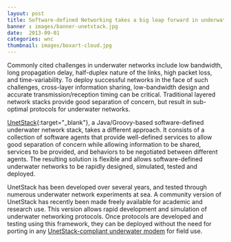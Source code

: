 ```yaml
---
layout: post
title: Software-defined Networking takes a big leap forward in underwater communications
banner : images/banner-unetstack.jpg
date:  2013-09-01
categories: wnc
thumbnail: images/boxart-cloud.jpg
---
```


Commonly cited challenges in underwater networks include low bandwidth, long propagation delay, half-duplex nature of the links, high packet loss, and time-variability. To deploy successful networks in the face of such challenges, cross-layer information sharing, low-bandwidth design and accurate transmission/reception timing can be critical. Traditional layered network stacks provide good separation of concern, but result in sub-optimal protocols for underwater networks.

[UnetStack](https://www.unetstack.net){:target="_blank"}, a Java/Groovy-based software-defined underwater network stack, takes a different approach. It consists of a collection of software agents that provide well-defined services to allow good separation of concern while allowing information to be shared, services to be provided, and behaviors to be negotiated between different agents. The resulting solution is flexible and allows software-defined underwater networks to be rapidly designed, simulated, tested and deployed.

UnetStack has been developed over several years, and tested through numerous underwater network experiments at sea.  A community version of UnetStack has recently been made freely available for academic and research use.  This version allows rapid development and simulation of underwater networking protocols.  Once protocols are developed and testing using this framework, they can be deployed without the need for porting in any [UnetStack-compliant underwater modem]({{site.baseurl}}/products) for field use.
